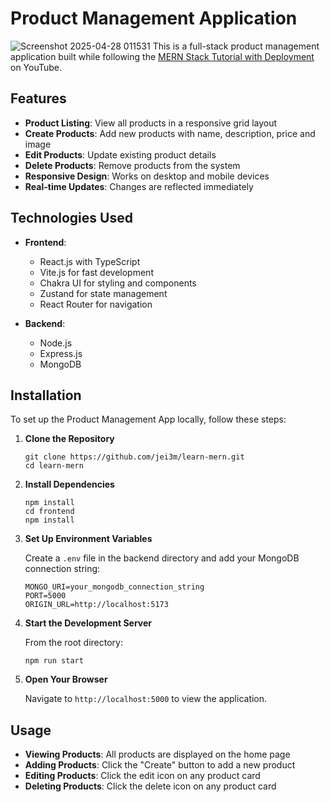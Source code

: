 # Product Management Application

![Screenshot 2025-04-28 011531](https://github.com/user-attachments/assets/d21bb9ef-d051-4f4b-a89a-b74bee7e3935)
This is a full-stack product management application built while following the [MERN Stack Tutorial with Deployment](https://www.youtube.com/watch?v=O3BUHwfHf84&t=7549s) on YouTube.

## Features

- **Product Listing**: View all products in a responsive grid layout
- **Create Products**: Add new products with name, description, price and image
- **Edit Products**: Update existing product details
- **Delete Products**: Remove products from the system
- **Responsive Design**: Works on desktop and mobile devices
- **Real-time Updates**: Changes are reflected immediately

## Technologies Used

- **Frontend**:
  - React.js with TypeScript
  - Vite.js for fast development
  - Chakra UI for styling and components
  - Zustand for state management
  - React Router for navigation

- **Backend**:
  - Node.js
  - Express.js
  - MongoDB

## Installation

To set up the Product Management App locally, follow these steps:

1. **Clone the Repository**
    
    ```shell
    git clone https://github.com/jei3m/learn-mern.git
    cd learn-mern
    ```

2. **Install Dependencies**
    
    ```shell
    npm install
    cd frontend
    npm install
    ```

3. **Set Up Environment Variables**
    
    Create a `.env` file in the backend directory and add your MongoDB connection string:
    
    ```dotenv
    MONGO_URI=your_mongodb_connection_string
    PORT=5000
    ORIGIN_URL=http://localhost:5173
    ```

4. **Start the Development Server**
    
    From the root directory:
    ```shell
    npm run start
    ```

5. **Open Your Browser**
    
    Navigate to `http://localhost:5000` to view the application.

## Usage

- **Viewing Products**: All products are displayed on the home page
- **Adding Products**: Click the "Create" button to add a new product
- **Editing Products**: Click the edit icon on any product card
- **Deleting Products**: Click the delete icon on any product card
